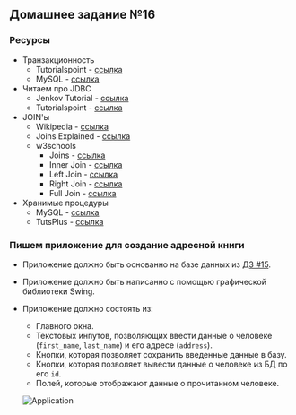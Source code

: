 ## Домашнее задание №16

### Ресурсы
* Транзакционность
  * Tutorialspoint - [ссылка](http://www.tutorialspoint.com/sql/sql-transactions.htm)
  * MySQL - [ссылка](http://dev.mysql.com/doc/refman/5.7/en/commit.html)
* Читаем про JDBC
  * Jenkov Tutorial - [ссылка](http://tutorials.jenkov.com/jdbc/index.html)
  * Tutorialspoint - [ссылка](http://www.tutorialspoint.com/jdbc/jdbc-quick-guide.htm)
* JOIN'ы
  * Wikipedia - [ссылка](https://en.wikipedia.org/wiki/Join_(SQL))
  * Joins Explained - [ссылка](http://www.sql-join.com/)
  * w3schools
    + Joins - [ссылка](http://www.w3schools.com/sql/sql_join.asp)
    + Inner Join - [ссылка](http://www.w3schools.com/sql/sql_join_inner.asp)
    + Left Join - [ссылка](http://www.w3schools.com/sql/sql_join_left.asp)
    + Right Join - [ссылка](http://www.w3schools.com/sql/sql_join_right.asp)
    + Full Join - [ссылка](http://www.w3schools.com/sql/sql_join_full.asp)
* Хранимые процедуры
  * MySQL - [ссылка](https://dev.mysql.com/doc/connector-net/en/connector-net-tutorials-stored-procedures.html)
  * TutsPlus - [ссылка](http://code.tutsplus.com/articles/an-introduction-to-stored-procedures-in-mysql-5--net-17843)

### Пишем приложение для создание адресной книги
 * Приложение должно быть основанно на базе данных из [ДЗ #15](https://github.com/rxn1d/courses-2-2016/blob/master/module15/module_15_home_work.md).
 * Приложение должно быть написанно с помощью графической библиотеки Swing.
 * Приложение должно состоять из:
   * Главного окна.
   * Текстовых инпутов, позволяющих ввести данные о человеке (`first_name`, `last_name`) и его адресе (`address`).
   * Кнопки, которая позволяет сохранить введенные данные в базу.
   * Кнопки, которая позволяет вывести данные о человеке из БД по его `id`.
   * Полей, которые отображают данные о прочитанном человеке.

   ![](https://github.com/rxn1d/courses-2-2016/blob/master/module16/db.png "Application")
